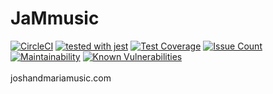# JaMmusic

[![CircleCI](https://circleci.com/gh/WebJamApps/JaMmusic.svg?style=svg)](https://circleci.com/gh/WebJamApps/JaMmusic)
[![tested with jest](https://img.shields.io/badge/tested_with-jest-99424f.svg)](https://github.com/facebook/jest) 
[![Test Coverage](https://api.codeclimate.com/v1/badges/39beb7a5a056ba4cee15/test_coverage)](https://codeclimate.com/github/WebJamApps/JaMmusic/test_coverage)
[![Issue Count](https://codeclimate.com/github/WebJamApps/JaMmusic/badges/issue_count.svg)](https://codeclimate.com/github/WebJamApps/JaMmusic/issues)
[![Maintainability](https://api.codeclimate.com/v1/badges/39beb7a5a056ba4cee15/maintainability)](https://codeclimate.com/github/WebJamApps/JaMmusic/maintainability)
[![Known Vulnerabilities](https://snyk.io/test/github/webjamapps/JaMmusic/badge.svg)](https://snyk.io/test/github/webjamapps/JaMmusic)
<br>
<br>
joshandmariamusic.com
